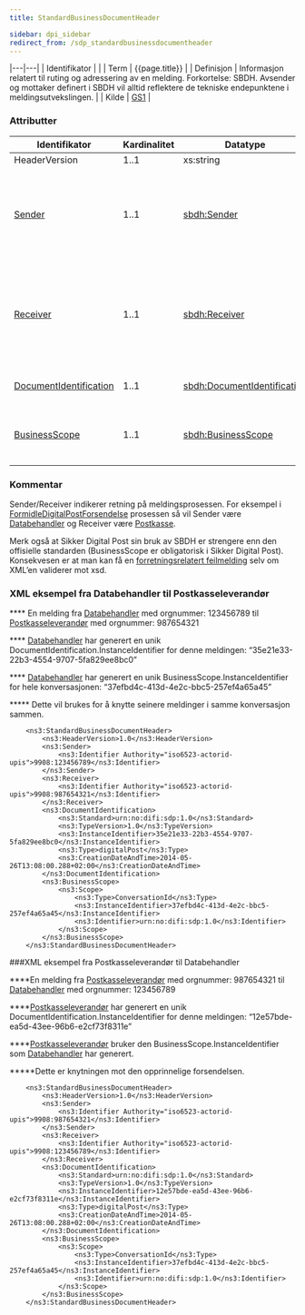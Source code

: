 ```yaml
---
title: StandardBusinessDocumentHeader  

sidebar: dpi_sidebar
redirect_from: /sdp_standardbusinessdocumentheader
---
```


|---|---|
| Identifikator | |
| Term          | {{page.title}} |
| Definisjon    | Informasjon relatert til ruting og adressering av en melding. Forkortelse: SBDH. Avsender og mottaker definert i SBDH vil alltid reflektere de tekniske endepunktene i meldingsutvekslingen. |
| Kilde         | [GS1](http://www.gs1.org) |

### Attributter

| Identifikator                                    | Kardinalitet | Datatype                                              | Kommentar                                                                                                                                                                                   |
| ------------------------------------------------ | ------------ | ----------------------------------------------------- | ------------------------------------------------------------------------------------------------------------------------------------------------------------------------------------------- |
| HeaderVersion                                    | 1..1         | xs:string                                             | “1.0”                                                                                                                                                                                       |
| [Sender]({{site.baseurl}}/resources/begrep/sikkerDigitalPost/forretningslag/StandardBusinessDocument/Sender)                                 | 1..1         | [sbdh:Sender]({{site.baseurl}}/resources/begrep/sikkerDigitalPost/forretningslag/StandardBusinessDocument/Sender)                                 | Identifikator (organisasjonsnummer) til virksomheten som initierer (er avsender) i meldingsprosessen. Alle kvitteringer skal addresseres til denne parten som mottaker                      |
| [Receiver]({{site.baseurl}}/resources/begrep/sikkerDigitalPost/forretningslag/StandardBusinessDocument/Receiver)                             | 1..1         | [sbdh:Receiver]({{site.baseurl}}/resources/begrep/sikkerDigitalPost/forretningslag/StandardBusinessDocument/Receiver)                             | Identifikator (organisasjonsnummer) til virksomheten som er sluttmottaker i meldingsprosessen. Ved initiell sending av melding vil dette alltid være en postboks eller utskriftsleverandør. |
| [DocumentIdentification]({{site.baseurl}}/resources/begrep/sikkerDigitalPost/forretningslag/StandardBusinessDocument/DocumentIdentification) | 1..1         | [sbdh:DocumentIdentification]({{site.baseurl}}/resources/begrep/sikkerDigitalPost/forretningslag/StandardBusinessDocument/DocumentIdentification) | Unik identifikator for meldingen, generert av Avsender                                                                                                                                      |
| [BusinessScope]({{site.baseurl}}/resources/begrep/sikkerDigitalPost/forretningslag/StandardBusinessDocument/BusinessScope)                   | 1..1         | [sbdh:BusinessScope]({{site.baseurl}}/resources/begrep/sikkerDigitalPost/forretningslag/StandardBusinessDocument/BusinessScope)                   | Unik identifikator for konversasjonen, knytter meldinger og tilhørende kvitteringer sammen                                                                                                  |

### Kommentar

Sender/Receiver indikerer retning på meldingsprosessen. For eksempel i [FormidleDigitalPostForsendelse]({{site.baseurl}}/resources/begrep/sikkerDigitalPost/transportlag/Meldingsutveksling/FormidleDigitalPostForsendelse)
prosessen så vil Sender være [Databehandler]({{site.baseurl}}/resources/begrep/sikkerDigitalPost/forretningslag/Aktorer#roller) og Receiver være [Postkasse](felleslosninger/{{site.baseurl}}/resources/begrep/sikkerDigitalPost/forretningslag/Aktorer#roller).

Merk også at Sikker Digital Post sin bruk av SBDH er strengere enn den offisielle standarden (BusinessScope er obligatorisk i Sikker Digital Post). Konsekvesen er at man kan få en [forretningsrelatert feilmelding]({{site.baseurl}}/resources/begrep/sikkerDigitalPost/feilhandtering/Forretningsfeil) selv om XML’en validerer mot xsd.

### XML eksempel fra Databehandler til Postkasseleverandør

**** En melding fra [Databehandler]({{site.baseurl}}/resources/begrep/sikkerDigitalPost/forretningslag/Aktorer#rollerl) med orgnummer: 123456789
til [Postkasseleverandør]({{site.baseurl}}/resources/begrep/sikkerDigitalPost/forretningslag/Aktorer) med orgnummer: 987654321

**** [Databehandler]({{site.baseurl}}/resources/begrep/sikkerDigitalPost/forretningslag/Aktorer#roller) har generert en unik
DocumentIdentification.InstanceIdentifier for denne meldingen:
“35e21e33-22b3-4554-9707-5fa829ee8bc0”

**** [Databehandler](hsdp_aktorer.html#roller) har generert en unik
BusinessScope.InstanceIdentifier for hele konversasjonen:
“37efbd4c-413d-4e2c-bbc5-257ef4a65a45”

****\* Dette vil brukes for å knytte seinere meldinger i samme
konversasjon sammen.

``` brush: xml; toolbar: false
    <ns3:StandardBusinessDocumentHeader>
        <ns3:HeaderVersion>1.0</ns3:HeaderVersion>
        <ns3:Sender>
            <ns3:Identifier Authority="iso6523-actorid-upis">9908:123456789</ns3:Identifier>
        </ns3:Sender>
        <ns3:Receiver>
            <ns3:Identifier Authority="iso6523-actorid-upis">9908:987654321</ns3:Identifier>
        </ns3:Receiver>
        <ns3:DocumentIdentification>
            <ns3:Standard>urn:no:difi:sdp:1.0</ns3:Standard>
            <ns3:TypeVersion>1.0</ns3:TypeVersion>
            <ns3:InstanceIdentifier>35e21e33-22b3-4554-9707-5fa829ee8bc0</ns3:InstanceIdentifier>
            <ns3:Type>digitalPost</ns3:Type>
            <ns3:CreationDateAndTime>2014-05-26T13:08:00.288+02:00</ns3:CreationDateAndTime>
        </ns3:DocumentIdentification>
        <ns3:BusinessScope>
            <ns3:Scope>
                <ns3:Type>ConversationId</ns3:Type>
                <ns3:InstanceIdentifier>37efbd4c-413d-4e2c-bbc5-257ef4a65a45</ns3:InstanceIdentifier> 
                <ns3:Identifier>urn:no:difi:sdp:1.0</ns3:Identifier>
            </ns3:Scope>
        </ns3:BusinessScope>
    </ns3:StandardBusinessDocumentHeader>
```

###XML eksempel fra Postkasseleverandør til Databehandler

****En melding fra [Postkasseleverandør]({{site.baseurl}}/resources/begrep/sikkerDigitalPost/forretningslag/Aktorer) med orgnummer:
987654321 til [Databehandler]({{site.baseurl}}/resources/begrep/sikkerDigitalPost/forretningslag/Aktorer) med orgnummer: 123456789

****[Postkasseleverandør]({{site.baseurl}}/resources/begrep/sikkerDigitalPost/forretningslag/Aktorer) har generert en unik
DocumentIdentification.InstanceIdentifier for denne meldingen:
“12e57bde-ea5d-43ee-96b6-e2cf73f8311e”

****[Postkasseleverandør]({{site.baseurl}}/resources/begrep/sikkerDigitalPost/forretningslag/Aktorer) bruker den
BusinessScope.InstanceIdentifier som [Databehandler]({{site.baseurl}}/resources/begrep/sikkerDigitalPost/forretningslag/Aktorer) har
generert.

****\*Dette er knytningen mot den opprinnelige forsendelsen.

``` brush: xml; toolbar: false
    <ns3:StandardBusinessDocumentHeader>
        <ns3:HeaderVersion>1.0</ns3:HeaderVersion>
        <ns3:Sender>
            <ns3:Identifier Authority="iso6523-actorid-upis">9908:987654321</ns3:Identifier>
        </ns3:Sender>
        <ns3:Receiver>
            <ns3:Identifier Authority="iso6523-actorid-upis">9908:123456789</ns3:Identifier>
        </ns3:Receiver>
        <ns3:DocumentIdentification>
            <ns3:Standard>urn:no:difi:sdp:1.0</ns3:Standard>
            <ns3:TypeVersion>1.0</ns3:TypeVersion>
            <ns3:InstanceIdentifier>12e57bde-ea5d-43ee-96b6-e2cf73f8311e</ns3:InstanceIdentifier>
            <ns3:Type>digitalPost</ns3:Type>
            <ns3:CreationDateAndTime>2014-05-26T13:08:00.288+02:00</ns3:CreationDateAndTime>
        </ns3:DocumentIdentification>
        <ns3:BusinessScope>
            <ns3:Scope>
                <ns3:Type>ConversationId</ns3:Type>
                <ns3:InstanceIdentifier>37efbd4c-413d-4e2c-bbc5-257ef4a65a45</ns3:InstanceIdentifier> 
                <ns3:Identifier>urn:no:difi:sdp:1.0</ns3:Identifier>
            </ns3:Scope>
        </ns3:BusinessScope>
    </ns3:StandardBusinessDocumentHeader>
```

